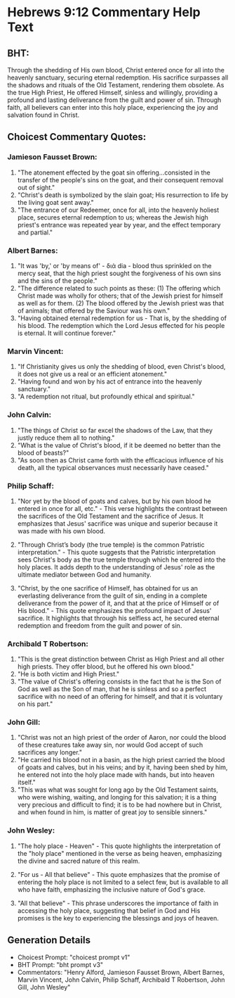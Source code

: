 # Hebrews 9:12 Commentary Help Text

## BHT:
Through the shedding of His own blood, Christ entered once for all into the heavenly sanctuary, securing eternal redemption. His sacrifice surpasses all the shadows and rituals of the Old Testament, rendering them obsolete. As the true High Priest, He offered Himself, sinless and willingly, providing a profound and lasting deliverance from the guilt and power of sin. Through faith, all believers can enter into this holy place, experiencing the joy and salvation found in Christ.

## Choicest Commentary Quotes:
### Jamieson Fausset Brown:
1. "The atonement effected by the goat sin offering...consisted in the transfer of the people's sins on the goat, and their consequent removal out of sight." 
2. "Christ's death is symbolized by the slain goat; His resurrection to life by the living goat sent away." 
3. "The entrance of our Redeemer, once for all, into the heavenly holiest place, secures eternal redemption to us; whereas the Jewish high priest's entrance was repeated year by year, and the effect temporary and partial."

### Albert Barnes:
1. "It was 'by,' or 'by means of' - διὰ dia - blood thus sprinkled on the mercy seat, that the high priest sought the forgiveness of his own sins and the sins of the people."
2. "The difference related to such points as these: (1) The offering which Christ made was wholly for others; that of the Jewish priest for himself as well as for them. (2) The blood offered by the Jewish priest was that of animals; that offered by the Saviour was his own."
3. "Having obtained eternal redemption for us - That is, by the shedding of his blood. The redemption which the Lord Jesus effected for his people is eternal. It will continue forever."

### Marvin Vincent:
1. "If Christianity gives us only the shedding of blood, even Christ's blood, it does not give us a real or an efficient atonement."
2. "Having found and won by his act of entrance into the heavenly sanctuary."
3. "A redemption not ritual, but profoundly ethical and spiritual."

### John Calvin:
1. "The things of Christ so far excel the shadows of the Law, that they justly reduce them all to nothing."
2. "What is the value of Christ's blood, if it be deemed no better than the blood of beasts?"
3. "As soon then as Christ came forth with the efficacious influence of his death, all the typical observances must necessarily have ceased."

### Philip Schaff:
1. "Nor yet by the blood of goats and calves, but by his own blood he entered in once for all, etc." - This verse highlights the contrast between the sacrifices of the Old Testament and the sacrifice of Jesus. It emphasizes that Jesus' sacrifice was unique and superior because it was made with his own blood.

2. "Through Christ’s body (the true temple) is the common Patristic interpretation." - This quote suggests that the Patristic interpretation sees Christ's body as the true temple through which he entered into the holy places. It adds depth to the understanding of Jesus' role as the ultimate mediator between God and humanity.

3. "Christ, by the one sacrifice of Himself, has obtained for us an everlasting deliverance from the guilt of sin, ending in a complete deliverance from the power of it, and that at the price of Himself or of His blood." - This quote emphasizes the profound impact of Jesus' sacrifice. It highlights that through his selfless act, he secured eternal redemption and freedom from the guilt and power of sin.

### Archibald T Robertson:
1. "This is the great distinction between Christ as High Priest and all other high priests. They offer blood, but he offered his own blood." 
2. "He is both victim and High Priest." 
3. "The value of Christ's offering consists in the fact that he is the Son of God as well as the Son of man, that he is sinless and so a perfect sacrifice with no need of an offering for himself, and that it is voluntary on his part."

### John Gill:
1. "Christ was not an high priest of the order of Aaron, nor could the blood of these creatures take away sin, nor would God accept of such sacrifices any longer."
2. "He carried his blood not in a basin, as the high priest carried the blood of goats and calves, but in his veins; and by it, having been shed by him, he entered not into the holy place made with hands, but into heaven itself."
3. "This was what was sought for long ago by the Old Testament saints, who were wishing, waiting, and longing for this salvation; it is a thing very precious and difficult to find; it is to be had nowhere but in Christ, and when found in him, is matter of great joy to sensible sinners."

### John Wesley:
1. "The holy place - Heaven" - This quote highlights the interpretation of the "holy place" mentioned in the verse as being heaven, emphasizing the divine and sacred nature of this realm.

2. "For us - All that believe" - This quote emphasizes that the promise of entering the holy place is not limited to a select few, but is available to all who have faith, emphasizing the inclusive nature of God's grace.

3. "All that believe" - This phrase underscores the importance of faith in accessing the holy place, suggesting that belief in God and His promises is the key to experiencing the blessings and joys of heaven.


## Generation Details
- Choicest Prompt: "choicest prompt v1"
- BHT Prompt: "bht prompt v3"
- Commentators: "Henry Alford, Jamieson Fausset Brown, Albert Barnes, Marvin Vincent, John Calvin, Philip Schaff, Archibald T Robertson, John Gill, John Wesley"
